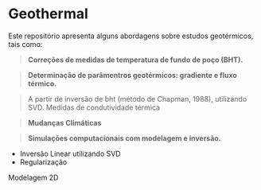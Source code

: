 # Geothermal 

Este repositório apresenta alguns abordagens sobre estudos geotérmicos, tais como: 

>**Correções de medidas de temperatura de fundo de poço (BHT).**

>**Determinação de parâmentros geotérmicos: gradiente e fluxo térmico.**

  > A partir de inversão de bht (método de Chapman, 1988), utilizando SVD.
  > Medidas de condutividade térmica

>**Mudanças Climáticas**

>**Simulações computacionais com modelagem e inversão.**
  + Inversão Linear utilizando SVD
  + Regularização
  
Modelagem 2D
